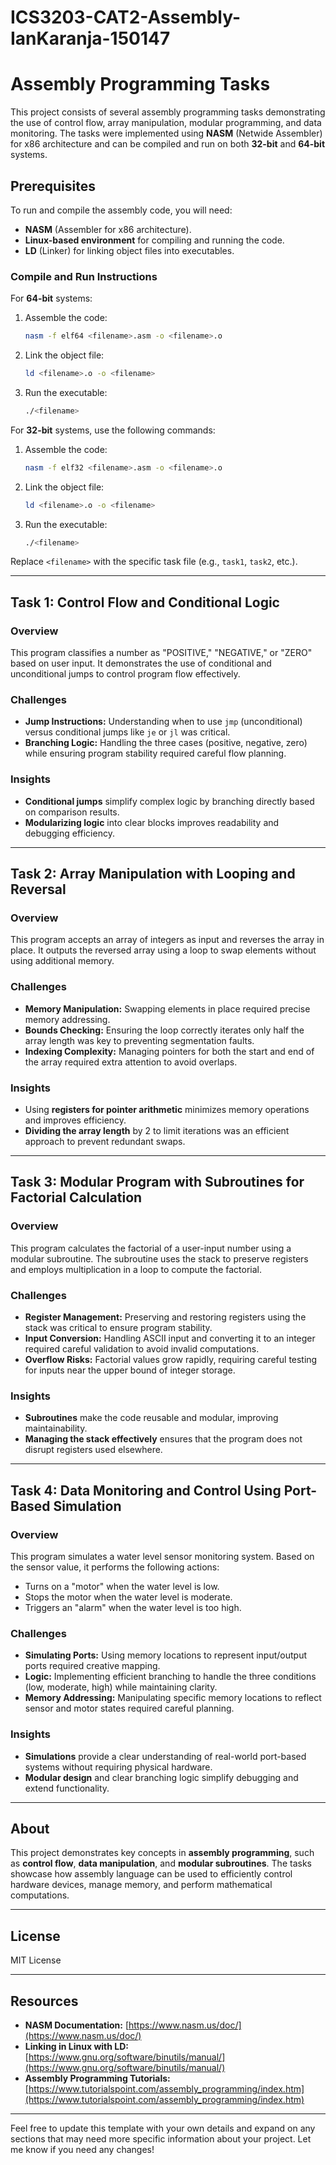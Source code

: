 # ICS3203-CAT2-Assembly-IanKaranja-150147

# Assembly Programming Tasks

This project consists of several assembly programming tasks demonstrating the use of control flow, array manipulation, modular programming, and data monitoring. The tasks were implemented using **NASM** (Netwide Assembler) for x86 architecture and can be compiled and run on both **32-bit** and **64-bit** systems.

## Prerequisites

To run and compile the assembly code, you will need:

- **NASM** (Assembler for x86 architecture).
- **Linux-based environment** for compiling and running the code.
- **LD** (Linker) for linking object files into executables.

### Compile and Run Instructions

For **64-bit** systems:

1. Assemble the code:
    ```bash
    nasm -f elf64 <filename>.asm -o <filename>.o
    ```

2. Link the object file:
    ```bash
    ld <filename>.o -o <filename>
    ```

3. Run the executable:
    ```bash
    ./<filename>
    ```

For **32-bit** systems, use the following commands:

1. Assemble the code:
    ```bash
    nasm -f elf32 <filename>.asm -o <filename>.o
    ```

2. Link the object file:
    ```bash
    ld <filename>.o -o <filename>
    ```

3. Run the executable:
    ```bash
    ./<filename>
    ```

Replace `<filename>` with the specific task file (e.g., `task1`, `task2`, etc.).

---

## Task 1: Control Flow and Conditional Logic

### Overview
This program classifies a number as "POSITIVE," "NEGATIVE," or "ZERO" based on user input. It demonstrates the use of conditional and unconditional jumps to control program flow effectively.

### Challenges
- **Jump Instructions:** Understanding when to use `jmp` (unconditional) versus conditional jumps like `je` or `jl` was critical.
- **Branching Logic:** Handling the three cases (positive, negative, zero) while ensuring program stability required careful flow planning.

### Insights
- **Conditional jumps** simplify complex logic by branching directly based on comparison results.
- **Modularizing logic** into clear blocks improves readability and debugging efficiency.

---

## Task 2: Array Manipulation with Looping and Reversal

### Overview
This program accepts an array of integers as input and reverses the array in place. It outputs the reversed array using a loop to swap elements without using additional memory.

### Challenges
- **Memory Manipulation:** Swapping elements in place required precise memory addressing.
- **Bounds Checking:** Ensuring the loop correctly iterates only half the array length was key to preventing segmentation faults.
- **Indexing Complexity:** Managing pointers for both the start and end of the array required extra attention to avoid overlaps.

### Insights
- Using **registers for pointer arithmetic** minimizes memory operations and improves efficiency.
- **Dividing the array length** by 2 to limit iterations was an efficient approach to prevent redundant swaps.

---

## Task 3: Modular Program with Subroutines for Factorial Calculation

### Overview
This program calculates the factorial of a user-input number using a modular subroutine. The subroutine uses the stack to preserve registers and employs multiplication in a loop to compute the factorial.

### Challenges
- **Register Management:** Preserving and restoring registers using the stack was critical to ensure program stability.
- **Input Conversion:** Handling ASCII input and converting it to an integer required careful validation to avoid invalid computations.
- **Overflow Risks:** Factorial values grow rapidly, requiring careful testing for inputs near the upper bound of integer storage.

### Insights
- **Subroutines** make the code reusable and modular, improving maintainability.
- **Managing the stack effectively** ensures that the program does not disrupt registers used elsewhere.

---

## Task 4: Data Monitoring and Control Using Port-Based Simulation

### Overview
This program simulates a water level sensor monitoring system. Based on the sensor value, it performs the following actions:
- Turns on a "motor" when the water level is low.
- Stops the motor when the water level is moderate.
- Triggers an "alarm" when the water level is too high.

### Challenges
- **Simulating Ports:** Using memory locations to represent input/output ports required creative mapping.
- **Logic:** Implementing efficient branching to handle the three conditions (low, moderate, high) while maintaining clarity.
- **Memory Addressing:** Manipulating specific memory locations to reflect sensor and motor states required careful planning.

### Insights
- **Simulations** provide a clear understanding of real-world port-based systems without requiring physical hardware.
- **Modular design** and clear branching logic simplify debugging and extend functionality.

---

## About

This project demonstrates key concepts in **assembly programming**, such as **control flow**, **data manipulation**, and **modular subroutines**. The tasks showcase how assembly language can be used to efficiently control hardware devices, manage memory, and perform mathematical computations.

---

## License

MIT License

---

## Resources

- **NASM Documentation:** [https://www.nasm.us/doc/](https://www.nasm.us/doc/)
- **Linking in Linux with LD:** [https://www.gnu.org/software/binutils/manual/](https://www.gnu.org/software/binutils/manual/)
- **Assembly Programming Tutorials:** [https://www.tutorialspoint.com/assembly_programming/index.htm](https://www.tutorialspoint.com/assembly_programming/index.htm)

---

Feel free to update this template with your own details and expand on any sections that may need more specific information about your project. Let me know if you need any changes!

